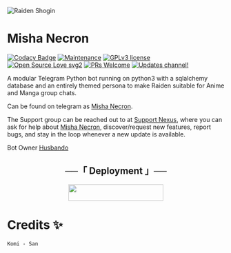 ![Raiden Shogin](https://telegra.ph//file/98614588d823bda52551d.jpg)
# Misha Necron
[![Codacy Badge](https://api.codacy.com/project/badge/Grade/6141417ceaf84545bab6bd671503df51)](https://app.codacy.com/gh/Yoriichi-Tsugikuni/Raiden?utm_source=github.com&utm_medium=referral&utm_content=Yoriichi-Tsugikuni/Raiden&utm_campaign=Badge_Grade_Settings)  [![Maintenance](https://img.shields.io/badge/Maintained%3F-yes-green.svg)](https://github.com/Yoriichi-Tsugikuni/Raiden/graphs/commit-activity) [![GPLv3 license](https://img.shields.io/badge/License-GPLv3-blue.svg)](https://perso.crans.org/besson/LICENSE.html) [![Open Source Love svg2](https://badges.frapsoft.com/os/v2/open-source.svg?v=103)](https://github.com/ellerbrock/open-source-badges/) [![PRs Welcome](https://img.shields.io/badge/PRs-welcome-brightgreen.svg?style=flat-square)](https://makeapullrequest.com) [![Updates channel!](https://img.shields.io/badge/Join%20Channel-!-red)](https://t.me/mishaXupdates)


A modular Telegram Python bot running on python3 with a sqlalchemy database and an entirely themed persona to make Raiden suitable for Anime and Manga group chats. 

Can be found on telegram as [Misha Necron](https://t.me/MishaXRobot).

The Support group can be reached out to at [Support Nexus](https://t.me/NexusXSupport), where you can ask for help about [Misha Necron](https://t.me/Husbandoo), discover/request new features, report bugs, and stay in the loop whenever a new update is available. 

Bot Owner [Husbando](https://t.me/Husbandoo) 

<h2 align="center">
    ──「 Deployment 」──
</h2>

<p align="center"><a href="https://heroku.com/deploy?template=https://github.com/Husbandoo/Misha-Main"> <img src="https://img.shields.io/badge/Deploy%20To%20Heroku-purple?style=for-the-badge&logo=heroku" width="220" height="38.45"/></a></p>


# Credits ✨

```
Komi - San
```
